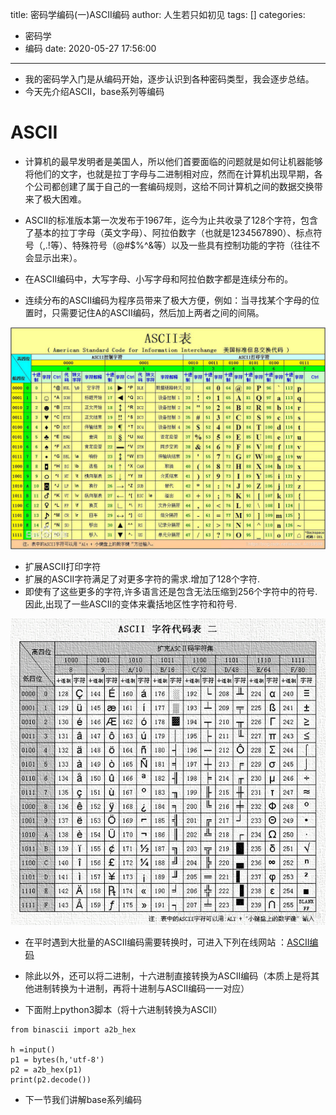 title: 密码学编码(一)ASCII编码
author: 人生若只如初见
tags: []
categories:
  - 密码学
  - 编码
date: 2020-05-27 17:56:00
---
* 我的密码学入门是从编码开始，逐步认识到各种密码类型，我会逐步总结。
* 今天先介绍ASCII，base系列等编码

# ASCII

* 计算机的最早发明者是美国人，所以他们首要面临的问题就是如何让机器能够将他们的文字，也就是拉丁字母与二进制相对应，然而在计算机出现早期，各个公司都创建了属于自己的一套编码规则，这给不同计算机之间的数据交换带来了极大困难。
* ASCII的标准版本第一次发布于1967年，迄今为止共收录了128个字符，包含了基本的拉丁字母（英文字母）、阿拉伯数字（也就是1234567890）、标点符号（,.!等）、特殊符号（@#$%^&等）以及一些具有控制功能的字符（往往不会显示出来）。
* 在ASCII编码中，大写字母、小写字母和阿拉伯数字都是连续分布的。

* 连续分布的ASCII编码为程序员带来了极大方便，例如：当寻找某个字母的位置时，只需要记住A的ASCII编码，然后加上两者之间的间隔。

![](/images/pasted-7.png)
* 扩展ASCII打印字符
* 扩展的ASCII字符满足了对更多字符的需求.增加了128个字符.
* 即使有了这些更多的字符,许多语言还是包含无法压缩到256个字符中的符号.因此,出现了一些ASCII的变体来囊括地区性字符和符号.

![](/images/pasted-8.png)
* 在平时遇到大批量的ASCII编码需要转换时，可进入下列在线网站 ：[ASCII编码](https://www.qqxiuzi.cn/bianma/ascii.htm)

* 除此以外，还可以将二进制，十六进制直接转换为ASCII编码（本质上是将其他进制转换为十进制，再将十进制与ASCII编码一一对应）

* 下面附上python3脚本（将十六进制转换为ASCII）

```
from binascii import a2b_hex

h =input()
p1 = bytes(h,'utf-8')
p2 = a2b_hex(p1)
print(p2.decode())
```
* 下一节我们讲解base系列编码
